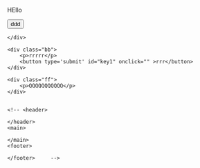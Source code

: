 <!DOCTYPE html>
<html lang="en">
<head>
    <meta charset="UTF-8">
    <meta http-equiv="X-UA-Compatible" content="IE=edge">
    <meta name="viewport" content="width=device-width, initial-scale=1.0">
    <link rel="stylesheet" href="Style.css">
    <title>Document</title>
</head>
<body>
    <div class="aa">
        <p>HEllo</p>
        <button type='submit' id="key" onclick="" >ddd</button>

    </div>  

    <div class="bb">
        <p>rrrrr</p>
        <button type='submit' id="key1" onclick="" >rrr</button>
    </div>   

    <div class="ff">
        <p>QQQQQQQQQQQ</p>
    </div> 

    
    <!-- <header>

    </header>
    <main>

    </main>
    <footer>

    </footer>     -->
</body>
<script>
  window.onload = function(){
        if(sessionStorage.getItem("most1")!==null || sessionStorage.getItem("most2")!==null){
            let text = sessionStorage.getItem("most1");
            document.getElementsByClassName("bb")[0].classList.remove(text);
        }
        if(sessionStorage.getItem("most2")!==null){
            let text1 = sessionStorage.getItem("most2");
            document.getElementsByClassName("ff")[0].classList.add(text1);
        }
        if(sessionStorage.getItem("most2")!==null){
            let text3 = sessionStorage.getItem("most4");
            document.getElementsByClassName("aa")[0].classList.add(text3);
        }
    }

    document.getElementById("key").onclick = function() {
        if(document.getElementById('key').onclick) {
            document.getElementsByClassName("bb")[0].classList.add("cc");
            document.getElementsByClassName("aa")[0].classList.add("vv");
            sessionStorage.setItem('most4', "vv"); 
   
        }   
    }
    document.getElementById("key1").onclick = function() {
        if(document.getElementById('key1').onclick){
            document.getElementsByClassName("bb")[0].classList.remove("cc");
            sessionStorage.setItem('most1', "cc"); 
            document.getElementsByClassName("ff")[0].classList.add("ee");          
            sessionStorage.setItem('most2', "ee"); 
        }  
    }
</script>
</html>
